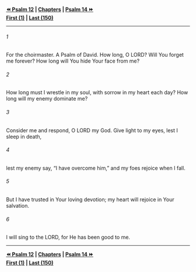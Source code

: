   
**[⏪ Psalm 12](./Psalm%2012.md) | [Chapters](./_index.md) | [Psalm 14 ⏩](./Psalm%2014.md)**  
**[First (1)](./Psalm%201.md) | [Last (150)](./Psalm%20150.md)**  
  
---  
  
###### 1  
For the choirmaster. A Psalm of David. How long, O LORD? Will You forget me forever? How long will You hide Your face from me?  
  
###### 2  
How long must I wrestle in my soul, with sorrow in my heart each day? How long will my enemy dominate me?  
  
###### 3  
Consider me and respond, O LORD my God. Give light to my eyes, lest I sleep in death,  
  
###### 4  
lest my enemy say, “I have overcome him,” and my foes rejoice when I fall.  
  
###### 5  
But I have trusted in Your loving devotion; my heart will rejoice in Your salvation.  
  
###### 6  
I will sing to the LORD, for He has been good to me.  
  
  
---  
  
**[⏪ Psalm 12](./Psalm%2012.md) | [Chapters](./_index.md) | [Psalm 14 ⏩](./Psalm%2014.md)**  
**[First (1)](./Psalm%201.md) | [Last (150)](./Psalm%20150.md)**  
  
